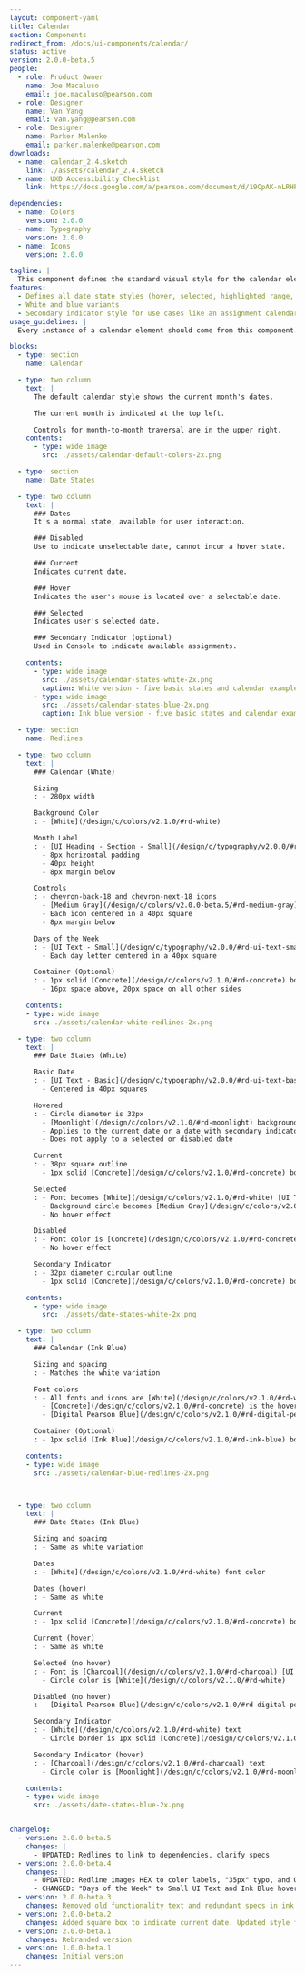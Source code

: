 ```yaml
---
layout: component-yaml
title: Calendar
section: Components
redirect_from: /docs/ui-components/calendar/
status: active
version: 2.0.0-beta.5
people:
  - role: Product Owner
    name: Joe Macaluso
    email: joe.macaluso@pearson.com
  - role: Designer
    name: Van Yang
    email: van.yang@pearson.com
  - role: Designer
    name: Parker Malenke
    email: parker.malenke@pearson.com
downloads:
  - name: calendar_2.4.sketch
    link: ./assets/calendar_2.4.sketch
  - name: UXD Accessibility Checklist
    link: https://docs.google.com/a/pearson.com/document/d/19CpAK-nLRHPQ0w_qmUpXo5NjGZU7mBWszAHlB4Kxy94/edit?usp=sharing

dependencies:
  - name: Colors
    version: 2.0.0
  - name: Typography
    version: 2.0.0
  - name: Icons
    version: 2.0.0

tagline: |
  This component defines the standard visual style for the calendar element.
features:
  - Defines all date state styles (hover, selected, highlighted range, disabled)
  - White and blue variants
  - Secondary indicator style for use cases like an assignment calendar
usage_guidelines: |
  Every instance of a calendar element should come from this component.

blocks:
  - type: section
    name: Calendar

  - type: two column
    text: |
      The default calendar style shows the current month's dates.

      The current month is indicated at the top left.

      Controls for month-to-month traversal are in the upper right.
    contents:
      - type: wide image
        src: ./assets/calendar-default-colors-2x.png

  - type: section
    name: Date States

  - type: two column
    text: |
      ### Dates
      It's a normal state, available for user interaction.

      ### Disabled
      Use to indicate unselectable date, cannot incur a hover state.

      ### Current
      Indicates current date.

      ### Hover
      Indicates the user's mouse is located over a selectable date.

      ### Selected
      Indicates user's selected date.

      ### Secondary Indicator (optional)
      Used in Console to indicate available assignments.

    contents:
      - type: wide image
        src: ./assets/calendar-states-white-2x.png
        caption: White version - five basic states and calendar example.
      - type: wide image
        src: ./assets/calendar-states-blue-2x.png
        caption: Ink blue version - five basic states and calendar example.

  - type: section
    name: Redlines

  - type: two column
    text: |
      ### Calendar (White)

      Sizing
      : - 280px width

      Background Color
      : - [White](/design/c/colors/v2.1.0/#rd-white)

      Month Label
      : - [UI Heading - Section - Small](/design/c/typography/v2.0.0/#rd-ui-headings-section-basic), [Charcoal](/design/c/colors/v2.1.0/#rd-charcoal)
        - 8px horizontal padding
        - 40px height
        - 8px margin below

      Controls
      : - chevron-back-18 and chevron-next-18 icons
        - [Medium Gray](/design/c/colors/v2.0.0-beta.5/#rd-medium-gray) by default, [Charcoal](/design/c/colors/v2.1.0/#rd-charcoal) on hover, [Alto](/design/c/colors/v2.1.0/#rd-alto) when disabled
        - Each icon centered in a 40px square
        - 8px margin below

      Days of the Week
      : - [UI Text - Small](/design/c/typography/v2.0.0/#rd-ui-text-small), [Medium Gray](/design/c/colors/v2.0.0-beta.5/#rd-medium-gray)
        - Each day letter centered in a 40px square

      Container (Optional)
      : - 1px solid [Concrete](/design/c/colors/v2.1.0/#rd-concrete) border
        - 16px space above, 20px space on all other sides

    contents:
    - type: wide image
      src: ./assets/calendar-white-redlines-2x.png

  - type: two column
    text: |
      ### Date States (White)

      Basic Date
      : - [UI Text - Basic](/design/c/typography/v2.0.0/#rd-ui-text-basic) in [Charcoal](/design/c/colors/v2.1.0/#rd-charcoal)
        - Centered in 40px squares

      Hovered
      : - Circle diameter is 32px
        - [Moonlight](/design/c/colors/v2.1.0/#rd-moonlight) background color
        - Applies to the current date or a date with secondary indicator as well
        - Does not apply to a selected or disabled date

      Current
      : - 38px square outline
        - 1px solid [Concrete](/design/c/colors/v2.1.0/#rd-concrete) border

      Selected
      : - Font becomes [White](/design/c/colors/v2.1.0/#rd-white) [UI Text - Bold](/design/c/typography/v2.0.0/#rd-ui-text-bold)
        - Background circle becomes [Medium Gray](/design/c/colors/v2.0.0-beta.5/#rd-medium-gray)
        - No hover effect

      Disabled
      : - Font color is [Concrete](/design/c/colors/v2.1.0/#rd-concrete)
        - No hover effect

      Secondary Indicator
      : - 32px diameter circular outline
        - 1px solid [Concrete](/design/c/colors/v2.1.0/#rd-concrete) border

    contents:
      - type: wide image
        src: ./assets/date-states-white-2x.png

  - type: two column
    text: |
      ### Calendar (Ink Blue)

      Sizing and spacing
      : - Matches the white variation

      Font colors
      : - All fonts and icons are [White](/design/c/colors/v2.1.0/#rd-white) by default
        - [Concrete](/design/c/colors/v2.1.0/#rd-concrete) is the hover color for the controls
        - [Digital Pearson Blue](/design/c/colors/v2.1.0/#rd-digital-pearson-blue) is the disabled color

      Container (Optional)
      : - 1px solid [Ink Blue](/design/c/colors/v2.1.0/#rd-ink-blue) border

    contents:
    - type: wide image
      src: ./assets/calendar-blue-redlines-2x.png



  - type: two column
    text: |
      ### Date States (Ink Blue)

      Sizing and spacing
      : - Same as white variation

      Dates
      : - [White](/design/c/colors/v2.1.0/#rd-white) font color

      Dates (hover)
      : - Same as white

      Current
      : - 1px solid [Concrete](/design/c/colors/v2.1.0/#rd-concrete) border

      Current (hover)
      : - Same as white

      Selected (no hover)
      : - Font is [Charcoal](/design/c/colors/v2.1.0/#rd-charcoal) [UI Text - Bold](/design/c/typography/v2.0.0/#rd-ui-text-bold)
        - Circle color is [White](/design/c/colors/v2.1.0/#rd-white)

      Disabled (no hover)
      : - [Digital Pearson Blue](/design/c/colors/v2.1.0/#rd-digital-pearson-blue) font color

      Secondary Indicator
      : - [White](/design/c/colors/v2.1.0/#rd-white) text
        - Circle border is 1px solid [Concrete](/design/c/colors/v2.1.0/#rd-concrete)

      Secondary Indicator (hover)
      : - [Charcoal](/design/c/colors/v2.1.0/#rd-charcoal) text
        - Circle color is [Moonlight](/design/c/colors/v2.1.0/#rd-moonlight)

    contents:
    - type: wide image
      src: ./assets/date-states-blue-2x.png


changelog:
  - version: 2.0.0-beta.5
    changes: |
      - UPDATED: Redlines to link to dependencies, clarify specs
  - version: 2.0.0-beta.4
    changes: |
      - UPDATED: Redline images HEX to color labels, "35px" typo, and October to November.
      - CHANGED: "Days of the Week" to Small UI Text and Ink Blue hover states to match white version.
  - version: 2.0.0-beta.3
    changes: Removed old functionality text and redundant specs in ink blue redlines.
  - version: 2.0.0-beta.2
    changes: Added square box to indicate current date. Updated style for selected date.
  - version: 2.0.0-beta.1
    changes: Rebranded version
  - version: 1.0.0-beta.1
    changes: Initial version
---
```

